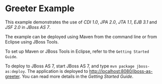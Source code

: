 Greeter Example
===============

This example demonstrates the use of *CDI 1.0*, *JPA 2.0*, *JTA 1.1*, *EJB 3.1* and *JSF 2.0* in *JBoss AS 7*.

The example can be deployed using Maven from the command line or from Eclipse using
JBoss Tools.

To set up Maven or JBoss Tools in Eclipse, refer to the `Getting Started Guide`.

To deploy to JBoss AS 7, start JBoss AS 7, and type `mvn package jboss-as:deploy`.
The application is deployed to <http://localhost:8080/jboss-as-greeter>. You
can read more details in the _Getting Started Guide_.
